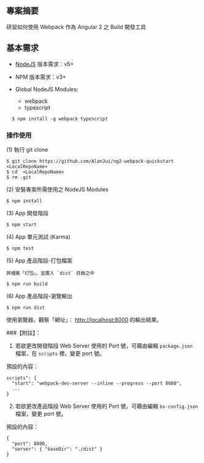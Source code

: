 ## 專案摘要
研習如何使用 Webpack 作為 Angular 2 之 Build 開發工具

## 基本需求

 - [NodeJS](https://nodejs.org/) 版本需求：v5+
 
 - NPM 版本需求：v3+
 
 - Global NodeJS Modules:
 
    * webpack
    * typescript
 
```
  $ npm install -g webpack typescript 
```
  

### 操作使用

 (1) 執行 git clone
 
  ```
  $ git clone https://github.com/AlanJui/ng2-webpack-quickstart <LocalRepoName>
  $ cd  <LocalRepoName>
  $ rm .git
  ```
 
 (2) 安裝專案所需使用之 NodeJS Modules
  
  ```
  $ npm install
  ``` 
 
 (3) App 開發階段
 
  ```
  $ npm start
  ``` 
 
 (4) App 單元測試 (Karma)
  
  ```
  $ npm test
  ```

 (5) App 產品階段-打包檔案
    
    將檔案「打包」，並置入 `dist` 目錄之中
  
  ```
  $ npm run build
  ```

 (6) App 產品階段-瀏覽輸出
 
  ```
  $ npm run dist
  ```
  
   使用瀏覽器，觀察「網址」： [http://localhost:8000](http://localhost:8000) 的輸出結果。



###【附註】：
  
1. 若欲更改開發階段 Web Server 使用的 Port 號，可藉由編輯 `package.json` 檔案，在 `scripts` 裡，變更 port 號。
  
預設的內容：
  
```
scripts": {
  "start": "webpack-dev-server --inline --progress --port 8080",
  ...
}    
```   

2. 若欲更改產品階段 Web Server 使用的 Port 號，可藉由編輯 `bs-config.json` 檔案，變更 port 號。
  
預設的內容：
  
```
{
  "port": 8000,
  "server": { "baseDir": "./dist" }
}   
```  
